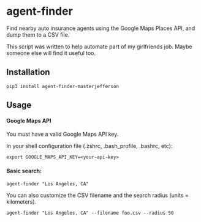 # agent-finder
Find nearby auto insurance agents using the Google Maps Places API, and dump them to a CSV file.

This script was written to help automate part of
my girlfriends job. Maybe someone else will find it useful too.

## Installation

```shell script
pip3 install agent-finder-masterjefferson
```

## Usage

#### Google Maps API
You must have a valid Google Maps API key.

In your shell configuration file (.zshrc, .bash_profile, .bashrc, etc):
```shell script
export GOOGLE_MAPS_API_KEY=<your-api-key>
```

#### Basic search:

```shell script
agent-finder "Los Angeles, CA"
```

You can also customize the CSV filename and the search radius (units = kilometers).
```shell script
agent-finder "Los Angeles, CA" --filename foo.csv --radius 50
```
